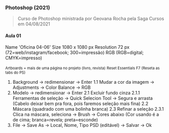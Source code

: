 ### Photoshop (2021)

> Curso de Photoshop ministrada por Geovana Rocha pela Saga Cursos em 04/08/2021

#### Aula 01

Name 'Oficina 04-06'
Size 1080 x 1080 px
Resolution 72 px (72=web/instagram/facebook; 300=impressão)
RGB (RGB=digital; CMYK=impresso)

<small>Artboards = mais de uma página no projeto (livro, revista)</small>
<small>Reset Essentials F7 (Reseta as tabs do PS)</small>

1. Background -> redimensionar -> Enter
    1.1 Mudar a cor da imagem -> Adjustments -> Color Balance -> RGB
2. Modelo -> redimensionar -> Enter
    2.1 Excluir fundo cinza
        2.1.1 Ferramentas de seleção -> Quick Selecion Tool -> Segura e arrasta (Cabelo deixar bem pra fora, pois faremos seleção mais fina)
    2.2 Máscara (quadrado com uma bolinha branca)
    2.3 Refinar a seleção
        2.3.1 Clica na máscara, seleciona -> Brush -> Cores abaixo (Cor usando é a de cima; branca=revela; preta=esconde)
3. File -> Save As -> Local, Nome, Tipo  PSD (editável) -> Salvar -> Ok

